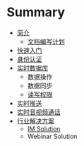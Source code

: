 # Summary

* [简介](README.md)
   * [文档编写计划](PLANS.md)
* [快速入门](QUICKSTART.md)
* [身份认证](AUTHENTICATION.md)
* [实时数据库](DATABASE.md)
   * 数据操作
   * 数据同步
   * [读写权限](db/PERMISSION.md)
* [实时推送](PUSH.md)
* [实时音视频通话](VIDEO.md)
* [行业解决方案](solutions/README.md)
   * [IM Solution](solutions/IM.md)
   * Webinar Solution

